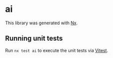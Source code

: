 # ai

This library was generated with [Nx](https://nx.dev).

## Running unit tests

Run `nx test ai` to execute the unit tests via [Vitest](https://vitest.dev/).
